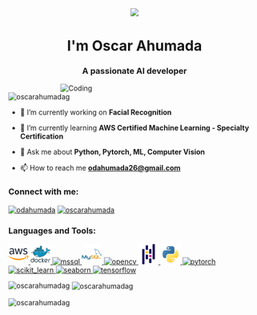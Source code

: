 
<div align="center "width="1024"> <img src="https://media.giphy.com/media/v1.Y2lkPTc5MGI3NjExbjZvNWNnbWE0OGZlbnh1ODY4aDd0NG82NG1rOWQ1YWhzeHduamR6YyZlcD12MV9pbnRlcm5hbF9naWZfYnlfaWQmY3Q9Zw/J2jKR7F1hisA6rtrHh/giphy.gif"> </div>
<h1 align="center">I'm Oscar Ahumada</h1>
<h3 align="center">A passionate AI developer</h3>
<img align="right" alt="Coding" width="400" src="https://camo.githubusercontent.com/7de37139d0b4c1ce40865e799b446c0e963a3dd8fb68d239707237c40604fa3d/68747470733a2f2f63646e2e6472696262626c652e636f6d2f75736572732f3733303730332f73637265656e73686f74732f363538313234332f6176656e746f2e676966">

<p align="left"> <img src="https://komarev.com/ghpvc/?username=oscarahumadag&label=Profile%20views&color=0e75b6&style=flat" alt="oscarahumadag" /> </p>

- 🔭 I’m currently working on **Facial Recognition**

- 🌱 I’m currently learning **AWS Certified Machine Learning - Specialty Certification**

- 💬 Ask me about **Python, Pytorch, ML, Computer Vision**

- 📫 How to reach me **odahumada26@gmail.com**

<h3 align="left">Connect with me:</h3>
<p align="left">
<a href="https://linkedin.com/in/odahumada" target="blank"><img align="center" src="https://raw.githubusercontent.com/rahuldkjain/github-profile-readme-generator/master/src/images/icons/Social/linked-in-alt.svg" alt="odahumada" height="30" width="40" /></a>
<a href="https://kaggle.com/oscarahumada" target="blank"><img align="center" src="https://raw.githubusercontent.com/rahuldkjain/github-profile-readme-generator/master/src/images/icons/Social/kaggle.svg" alt="oscarahumada" height="30" width="40" /></a>
</p>

<h3 align="left">Languages and Tools:</h3>
<p align="left"> <a href="https://aws.amazon.com" target="_blank" rel="noreferrer"> <img src="https://raw.githubusercontent.com/devicons/devicon/master/icons/amazonwebservices/amazonwebservices-original-wordmark.svg" alt="aws" width="40" height="40"/> </a> <a href="https://www.docker.com/" target="_blank" rel="noreferrer"> <img src="https://raw.githubusercontent.com/devicons/devicon/master/icons/docker/docker-original-wordmark.svg" alt="docker" width="40" height="40"/> </a> <a href="https://www.microsoft.com/en-us/sql-server" target="_blank" rel="noreferrer"> <img src="https://www.svgrepo.com/show/303229/microsoft-sql-server-logo.svg" alt="mssql" width="40" height="40"/> </a> <a href="https://www.mysql.com/" target="_blank" rel="noreferrer"> <img src="https://raw.githubusercontent.com/devicons/devicon/master/icons/mysql/mysql-original-wordmark.svg" alt="mysql" width="40" height="40"/> </a> <a href="https://opencv.org/" target="_blank" rel="noreferrer"> <img src="https://www.vectorlogo.zone/logos/opencv/opencv-icon.svg" alt="opencv" width="40" height="40"/> </a> <a href="https://pandas.pydata.org/" target="_blank" rel="noreferrer"> <img src="https://raw.githubusercontent.com/devicons/devicon/2ae2a900d2f041da66e950e4d48052658d850630/icons/pandas/pandas-original.svg" alt="pandas" width="40" height="40"/> </a> <a href="https://www.python.org" target="_blank" rel="noreferrer"> <img src="https://raw.githubusercontent.com/devicons/devicon/master/icons/python/python-original.svg" alt="python" width="40" height="40"/> </a> <a href="https://pytorch.org/" target="_blank" rel="noreferrer"> <img src="https://www.vectorlogo.zone/logos/pytorch/pytorch-icon.svg" alt="pytorch" width="40" height="40"/> </a> <a href="https://scikit-learn.org/" target="_blank" rel="noreferrer"> <img src="https://upload.wikimedia.org/wikipedia/commons/0/05/Scikit_learn_logo_small.svg" alt="scikit_learn" width="40" height="40"/> </a> <a href="https://seaborn.pydata.org/" target="_blank" rel="noreferrer"> <img src="https://seaborn.pydata.org/_images/logo-mark-lightbg.svg" alt="seaborn" width="40" height="40"/> </a> <a href="https://www.tensorflow.org" target="_blank" rel="noreferrer"> <img src="https://www.vectorlogo.zone/logos/tensorflow/tensorflow-icon.svg" alt="tensorflow" width="40" height="40"/> </a> </p>

<p><img align="left" src="https://github-readme-stats.vercel.app/api/top-langs?username=oscarahumadag&show_icons=true&locale=en&layout=compact" alt="oscarahumadag" /></p>

<p>&nbsp;<img align="center" src="https://github-readme-stats.vercel.app/api?username=oscarahumadag&show_icons=true&locale=en" alt="oscarahumadag" /></p>

<p><img align="center" src="https://github-readme-streak-stats.herokuapp.com/?user=oscarahumadag&" alt="oscarahumadag" /></p>

